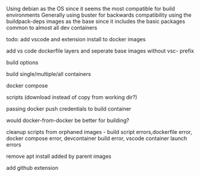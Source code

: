 Using debian as the OS since it seems the most compatible for build environments
Generally using buster for backwards compatibility
using the buildpack-deps images as the base since it includes the basic packages common to almost all dev containers

todo: 
add vscode and extension install to docker images

add vs code dockerfile layers and seperate base images without vsc- prefix

build options

build single/multiple/all containers

docker compose

scripts (download instead of copy from working dir?)

passing docker push credentials to build container

would docker-from-docker be better for building?

cleanup scripts from orphaned images - build script errors,dockerfile error, docker compose error, devcontainer build error, vscode container launch errors

remove apt install added by parent images

add github extension